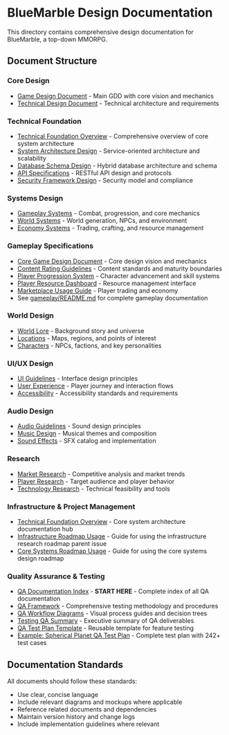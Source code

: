 # BlueMarble Design Documentation

This directory contains comprehensive design documentation for BlueMarble, a top-down MMORPG.

## Document Structure

### Core Design
- [Game Design Document](./core/game-design-document.md) - Main GDD with core vision and mechanics
- [Technical Design Document](./core/technical-design-document.md) - Technical architecture and requirements

### Technical Foundation
- [Technical Foundation Overview](./TECHNICAL_FOUNDATION.md) - Comprehensive overview of core system architecture
- [System Architecture Design](./systems/system-architecture-design.md) - Service-oriented architecture and scalability
- [Database Schema Design](./systems/database-schema-design.md) - Hybrid database architecture and schema
- [API Specifications](./systems/api-specifications.md) - RESTful API design and protocols
- [Security Framework Design](./systems/security-framework-design.md) - Security model and compliance

### Systems Design
- [Gameplay Systems](./systems/gameplay-systems.md) - Combat, progression, and core mechanics
- [World Systems](./systems/world-systems.md) - World generation, NPCs, and environment
- [Economy Systems](./systems/economy-systems.md) - Trading, crafting, and resource management

### Gameplay Specifications
- [Core Game Design Document](./gameplay/gdd-core-game-design.md) - Core design vision and mechanics
- [Content Rating Guidelines](./gameplay/content-rating-guidelines.md) - Content standards and maturity boundaries
- [Player Progression System](./gameplay/spec-player-progression-system.md) - Character advancement and skill systems
- [Player Resource Dashboard](./gameplay/spec-player-resource-dashboard.md) - Resource management interface
- [Marketplace Usage Guide](./gameplay/marketplace-usage-guide.md) - Player trading and economy
- See [gameplay/README.md](./gameplay/README.md) for complete gameplay documentation

### World Design
- [World Lore](./world/world-lore.md) - Background story and universe
- [Locations](./world/locations.md) - Maps, regions, and points of interest
- [Characters](./world/characters.md) - NPCs, factions, and key personalities

### UI/UX Design
- [UI Guidelines](./ui-ux/ui-guidelines.md) - Interface design principles
- [User Experience](./ui-ux/user-experience.md) - Player journey and interaction flows
- [Accessibility](./ui-ux/accessibility.md) - Accessibility standards and requirements

### Audio Design
- [Audio Guidelines](./audio/audio-guidelines.md) - Sound design principles
- [Music Design](./audio/music-design.md) - Musical themes and composition
- [Sound Effects](./audio/sound-effects.md) - SFX catalog and implementation

### Research
- [Market Research](./research/market-research.md) - Competitive analysis and market trends
- [Player Research](./research/player-research.md) - Target audience and player behavior
- [Technology Research](./research/technology-research.md) - Technical feasibility and tools

### Infrastructure & Project Management
- [Technical Foundation Overview](./TECHNICAL_FOUNDATION.md) - Core system architecture documentation hub
- [Infrastructure Roadmap Usage](./INFRASTRUCTURE_ROADMAP_USAGE.md) - Guide for using the infrastructure research roadmap parent issue
- [Core Systems Roadmap Usage](./CORE_SYSTEMS_ROADMAP_USAGE.md) - Guide for using the core systems design roadmap

### Quality Assurance & Testing
- [QA Documentation Index](./QA_DOCUMENTATION_INDEX.md) - **START HERE** - Complete index of all QA documentation
- [QA Framework](./QA_FRAMEWORK.md) - Comprehensive testing methodology and procedures
- [QA Workflow Diagrams](./QA_WORKFLOW_DIAGRAMS.md) - Visual process guides and decision trees
- [Testing QA Summary](./TESTING_QA_SUMMARY.md) - Executive summary of QA deliverables
- [QA Test Plan Template](../templates/qa-test-plan.md) - Reusable template for feature testing
- [Example: Spherical Planet QA Test Plan](./systems/qa-test-plan-spherical-planet.md) - Complete test plan with 242+ test cases

## Documentation Standards

All documents should follow these standards:
- Use clear, concise language
- Include relevant diagrams and mockups where applicable
- Reference related documents and dependencies
- Maintain version history and change logs
- Include implementation guidelines where relevant